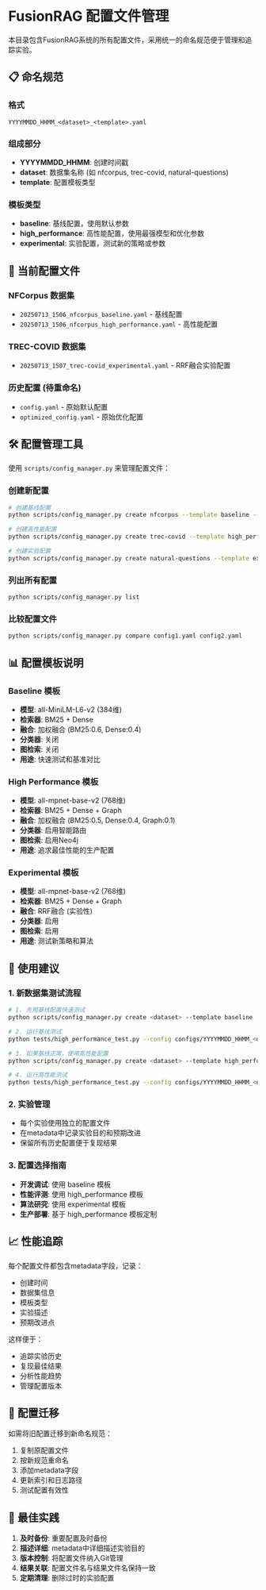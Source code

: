 # FusionRAG 配置文件管理

本目录包含FusionRAG系统的所有配置文件，采用统一的命名规范便于管理和追踪实验。

## 📋 命名规范

### 格式
```
YYYYMMDD_HHMM_<dataset>_<template>.yaml
```

### 组成部分
- **YYYYMMDD_HHMM**: 创建时间戳
- **dataset**: 数据集名称 (如 nfcorpus, trec-covid, natural-questions)
- **template**: 配置模板类型

### 模板类型
- **baseline**: 基线配置，使用默认参数
- **high_performance**: 高性能配置，使用最强模型和优化参数
- **experimental**: 实验配置，测试新的策略或参数

## 📁 当前配置文件

### NFCorpus 数据集
- `20250713_1506_nfcorpus_baseline.yaml` - 基线配置
- `20250713_1506_nfcorpus_high_performance.yaml` - 高性能配置

### TREC-COVID 数据集
- `20250713_1507_trec-covid_experimental.yaml` - RRF融合实验配置

### 历史配置 (待重命名)
- `config.yaml` - 原始默认配置
- `optimized_config.yaml` - 原始优化配置

## 🛠️ 配置管理工具

使用 `scripts/config_manager.py` 来管理配置文件：

### 创建新配置
```bash
# 创建基线配置
python scripts/config_manager.py create nfcorpus --template baseline --description "NFCorpus基线测试"

# 创建高性能配置
python scripts/config_manager.py create trec-covid --template high_performance --description "TREC-COVID高性能测试"

# 创建实验配置
python scripts/config_manager.py create natural-questions --template experimental --description "NQ数据集RRF实验"
```

### 列出所有配置
```bash
python scripts/config_manager.py list
```

### 比较配置文件
```bash
python scripts/config_manager.py compare config1.yaml config2.yaml
```

## 📊 配置模板说明

### Baseline 模板
- **模型**: all-MiniLM-L6-v2 (384维)
- **检索器**: BM25 + Dense
- **融合**: 加权融合 (BM25:0.6, Dense:0.4)
- **分类器**: 关闭
- **图检索**: 关闭
- **用途**: 快速测试和基准对比

### High Performance 模板
- **模型**: all-mpnet-base-v2 (768维)
- **检索器**: BM25 + Dense + Graph
- **融合**: 加权融合 (BM25:0.5, Dense:0.4, Graph:0.1)
- **分类器**: 启用智能路由
- **图检索**: 启用Neo4j
- **用途**: 追求最佳性能的生产配置

### Experimental 模板
- **模型**: all-mpnet-base-v2 (768维)
- **检索器**: BM25 + Dense + Graph
- **融合**: RRF融合 (实验性)
- **分类器**: 启用
- **图检索**: 启用
- **用途**: 测试新策略和算法

## 🎯 使用建议

### 1. 新数据集测试流程
```bash
# 1. 先用基线配置快速测试
python scripts/config_manager.py create <dataset> --template baseline

# 2. 运行基线测试
python tests/high_performance_test.py --config configs/YYYYMMDD_HHMM_<dataset>_baseline.yaml

# 3. 如果基线正常，使用高性能配置
python scripts/config_manager.py create <dataset> --template high_performance

# 4. 运行高性能测试
python tests/high_performance_test.py --config configs/YYYYMMDD_HHMM_<dataset>_high_performance.yaml
```

### 2. 实验管理
- 每个实验使用独立的配置文件
- 在metadata中记录实验目的和预期改进
- 保留所有历史配置便于复现结果

### 3. 配置选择指南
- **开发调试**: 使用 baseline 模板
- **性能评测**: 使用 high_performance 模板  
- **算法研究**: 使用 experimental 模板
- **生产部署**: 基于 high_performance 模板定制

## 📈 性能追踪

每个配置文件都包含metadata字段，记录：
- 创建时间
- 数据集信息
- 模板类型
- 实验描述
- 预期改进点

这样便于：
- 追踪实验历史
- 复现最佳结果
- 分析性能趋势
- 管理配置版本

## 🔄 配置迁移

如需将旧配置迁移到新命名规范：
1. 复制原配置文件
2. 按新规范重命名
3. 添加metadata字段
4. 更新索引和日志路径
5. 测试配置有效性

## 📝 最佳实践

1. **及时备份**: 重要配置及时备份
2. **描述详细**: metadata中详细描述实验目的
3. **版本控制**: 将配置文件纳入Git管理
4. **结果关联**: 配置文件名与结果文件名保持一致
5. **定期清理**: 删除过时的实验配置
